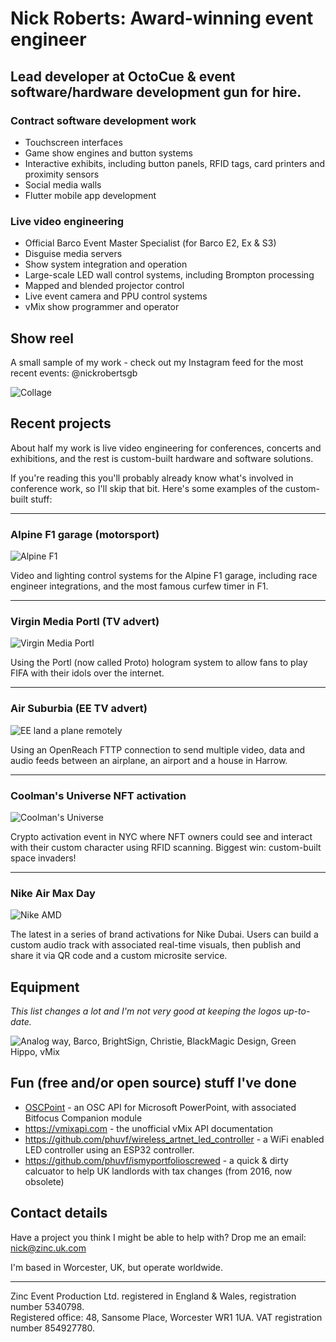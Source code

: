 # Nick Roberts: Award-winning event engineer

## Lead developer at OctoCue & event software/hardware development gun for hire.

### Contract software development work

- Touchscreen interfaces
- Game show engines and button systems
- Interactive exhibits, including button panels, RFID tags, card printers and proximity sensors
- Social media walls
- Flutter mobile app development

### Live video engineering

- Official Barco Event Master Specialist (for Barco E2, Ex & S3)
- Disguise media servers
- Show system integration and operation
- Large-scale LED wall control systems, including Brompton processing
- Mapped and blended projector control
- Live event camera and PPU control systems
- vMix show programmer and operator

## Show reel

A small sample of my work - check out my Instagram feed for the most recent events: @nickrobertsgb

![Collage][collage]

## Recent projects

About half my work is live video engineering for conferences, concerts and exhibitions, and the rest is custom-built hardware and software solutions.

If you're reading this you'll probably already know what's involved in conference work, so I'll skip that bit. Here's some examples of the custom-built stuff:

---
### Alpine F1 garage (motorsport)
![Alpine F1][alpine]

Video and lighting control systems for the Alpine F1 garage, including race engineer integrations, and the most famous curfew timer in F1.

---

### Virgin Media Portl (TV advert)
![Virgin Media Portl][virgin]

Using the Portl (now called Proto) hologram system to allow fans to play FIFA with their idols over the internet.

---

### Air Suburbia (EE TV advert)
![EE land a plane remotely][suburbia]

Using an OpenReach FTTP connection to send multiple video, data and audio feeds between an airplane, an airport and a house in Harrow.

---

### Coolman's Universe NFT activation
![Coolman's Universe][coolman]

Crypto activation event in NYC where NFT owners could see and interact with their custom character using RFID scanning. Biggest win: custom-built space invaders!

---

### Nike Air Max Day
![Nike AMD][nike-amd]

The latest in a series of brand activations for Nike Dubai. Users can build a custom audio track with associated real-time visuals, then publish and share it via QR code and a custom microsite service.


## Equipment

*This list changes a lot and I'm not very good at keeping the logos up-to-date.*

![Analog way, Barco, BrightSign, Christie, BlackMagic Design, Green Hippo, vMix][equipment]

## Fun (free and/or open source) stuff I've done

- [OSCPoint](https:///oscpoint.com) - an OSC API for Microsoft PowerPoint, with associated Bitfocus Companion module
- https://vmixapi.com - the unofficial vMix API documentation
- https://github.com/phuvf/wireless_artnet_led_controller - a WiFi enabled LED controller using an ESP32 controller.
- https://github.com/phuvf/ismyportfolioscrewed - a quick & dirty calcuator to help UK landlords with tax changes (from 2016, now obsolete)


## Contact details

Have a project you think I might be able to help with? Drop me an email: nick@zinc.uk.com

I'm based in Worcester, UK, but operate worldwide.

___
Zinc Event Production Ltd. registered in England & Wales, registration number 5340798.\
Registered office: 48, Sansome Place, Worcester WR1 1UA. VAT registration number 854927780.

[collage]: https://zinc.uk.com/images/collage.jpg
[alpine]: https://zinc.uk.com/images/alpine.jpg
[virgin]: https://zinc.uk.com/images/virgin_portl.jpg
[suburbia]: https://zinc.uk.com/images/air_suburbia.jpg
[coolman]: https://zinc.uk.com/images/coolman.jpg
[nike-amd]: https://zinc.uk.com/images/nike-amd.jpg
[equipment]: https://zinc.uk.com/images/equipment_comp.png
[clients]: https://zinc.uk.com/images/clients_comp.png
[portfolio]: https://zinc.uk.com/Nick_Roberts_portfolio.pdf
